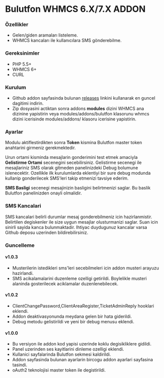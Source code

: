 # Bulutfon WHMCS 6.X/7.X ADDON

### Özellikler

* Gelen/giden aramaları listeleme.
* WHMCS kancaları ile kullanıcılara SMS gönderebilme.

### Gereksinimler

* PHP 5.5+
* WHMCS 6+
* CURL

### Kurulum

* Github addon sayfasinda bulunan [releases](https://github.com/hakanersu/bulutfon-whmcs/releases) linkini kullanarak en guncel dagitimi indirin.
* Zip dosyasini actiktan sonra addons **modules** dizini WHMCS ana dizinine yapistirin veya modules/addons/bulutfon klasorunu whmcs dizini icerisinde modules/addons/ klasoru icerisine yapistirin.

### Ayarlar

Modulu aktiflestirdikten sonra **Token** kismina Bulutfon master token anahtarini girmeniz gerekmektedir.

Urun ortami kisminda mesajlarin gonderimini test etmek amaciyla **Gelistirme Ortami** secenegini secebilirsiniz. Gelistirme secenegi ile mesajlariniz SMS olarak gitmeden panelinizdeki Debug bolumune islenecektir. Ozellikle ilk kurulumlarda eklentiyi bir sure debug modunda kullanip gonderilecek SMS'leri takip etmenizi tavsiye ederim.

**SMS Basligi** secenegi mesajinizin basligini belirtmenizi saglar. Bu baslik Bulutfon panelinizden onayli olmalidir.

### SMS Kancalari

SMS kancalari belirli durumlar mesaj gonderebilmeniz icin hazirlanmistir. Belirtilen degiskenler ile size uygun mesajlar olusturmanizi saglar. Suan icin sinirli sayida kanca bulunmaktadir. Ihtiyac duydugunuz kancalar varsa Github deposu uzerinden bildirebilirsiniz.

### Guncelleme

#### v1.0.3
* Musterilerin istedikleri sms'leri secebilmeleri icin addon musteri arayuzu hazirlandi.
* SMS acikalamalarini duzenleme ozelligi getirildi. Boylelikle musteri alaninda gosterilecek aciklamalar duzenlenebilecek.

#### v1.0.2
* ClientChangePassword,ClientAreaRegister,TicketAdminReply hooklari eklendi.
* Addon deaktivasyonunda meydana gelen bir hata giderildi.
* Debug metodu gelistirildi ve yeni bir debug menusu eklendi.

#### v1.0.0
* Bu versiyon ile addon kod yapisi uzerinde koklu degisikliklere gidildi.
* Panel uzerinden ses kayitlarini dinleme ozelligi eklendi.
* Kullanici sayfalarinda Bulutfon sekmesi kaldirildi.
* Addon sayfasinda bulunan ayarlarin bircogu addon ayarlari sayfasina tasindi.
* oAuth2 teknolojisi master token ile degistirildi.







